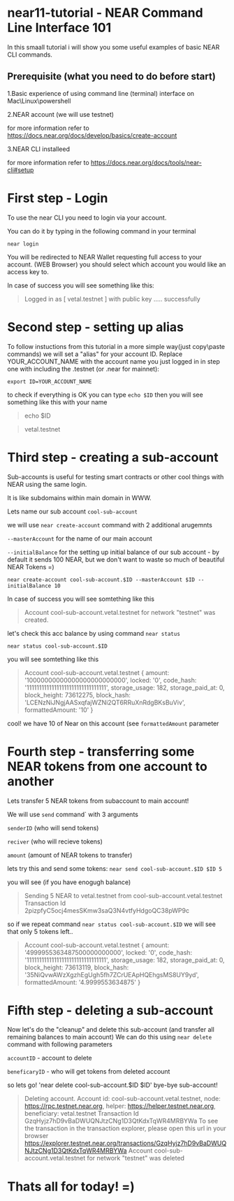# near11-tutorial - NEAR Command Line Interface 101 

In this smaall tutorial i will show you some useful examples of basic NEAR CLI commands. 

## Prerequisite (what you need to do before start)
1.Basic experience of using command line (terminal) interface on Mac\Linux\powershell

2.NEAR account (we will use testnet) 

for more information refer to https://docs.near.org/docs/develop/basics/create-account

3.NEAR CLI installeed 

for more information refer to https://docs.near.org/docs/tools/near-cli#setup


# First step - Login 

To use the near CLI you need to login via your account.

You can do it by typing in the following command in your terminal 

`near login`

You will be redirected to NEAR Wallet requesting full access to your account. (WEB Browser)
you should select which account you would like an access key to.

In case of success you will see something like this:
>Logged in as [ vetal.testnet ] with public key ..... successfully

# Second step - setting up alias  

To follow instuctions from this tutorial in a more simple way(just copy\paste commands) we will set a "alias" for your account ID. Replace YOUR_ACCOUNT_NAME with the account name you just logged in in step one with including the .testnet (or .near for mainnet):

`export ID=YOUR_ACCOUNT_NAME`

to check if everything is OK you can type
`echo $ID`
then you will see something like this with your name
>echo $ID

>vetal.testnet

# Third step - creating a sub-account 

Sub-accounts is useful for testing smart contracts or other cool things with NEAR using the same login. 

It is like subdomains within main domain in WWW.

Lets name our sub account `cool-sub-account` 

we will use `near create-account` command with 2 additional arugemnts 

`--masterAccount` for the name of our main account

`--initialBalance` for the setting up initial balance of our sub account - by default it sends 100 NEAR, but we don't want to waste so much of beautiful NEAR Tokens =)

`near create-account cool-sub-account.$ID --masterAccount $ID --initialBalance 10`

In case of success you will see somtething like this
>Account cool-sub-account.vetal.testnet for network "testnet" was created.

let's check this acc balance by using command `near status`

`near status cool-sub-account.$ID`

you will see somtething like this
>Account cool-sub-account.vetal.testnet
{
  amount: '10000000000000000000000000',
  locked: '0',
  code_hash: '11111111111111111111111111111111',
  storage_usage: 182,
  storage_paid_at: 0,
  block_height: 73612275,
  block_hash: 'LCENzNiJNgjAASxqfajWZNi2QT6RRuXnRdgBKsBuViv',
  formattedAmount: '10'
}

cool! we have 10 of Near on this account (see `formattedAmount` parameter 

# Fourth step - transferring some NEAR tokens from one account to another 

Lets transfer 5 NEAR tokens from subaccount to main account!

We will use `send` command` with 3 arguments 

`senderID` (who will send tokens) 

`reciver` (who will recieve tokens)

`amount` (amount of NEAR tokens to transfer)

lets try this and send some tokens:
`near send cool-sub-account.$ID $ID 5`

you will see (if you have enogugh balance)
>Sending 5 NEAR to vetal.testnet from cool-sub-account.vetal.testnet
Transaction Id 2pizpfyC5ocj4mesSKmw3saQ3N4vtfyHdgoQC38pWP9c

so if we repeat command `near status cool-sub-account.$ID` we will see that only 5 tokens left..
>Account cool-sub-account.vetal.testnet
{
  amount: '4999955363487500000000000',
  locked: '0',
  code_hash: '11111111111111111111111111111111',
  storage_usage: 182,
  storage_paid_at: 0,
  block_height: 73613119,
  block_hash: '35NiQvwAWzXgzhEgUgh5fh7ZCrUEApHQEhgsMS8UY9yd',
  formattedAmount: '4.9999553634875'
}

# Fifth step - deleting a sub-account

Now let's do the "cleanup" and delete this sub-account (and transfer all remaining balances to main account)
We can do this using `near delete` command with following parameters

`accountID` - account to delete

`beneficaryID` - who will get tokens from deleted account

so lets go!
'near delete cool-sub-account.$ID $ID'
bye-bye sub-account! 
>Deleting account. Account id: cool-sub-account.vetal.testnet, node: https://rpc.testnet.near.org, helper: https://helper.testnet.near.org, beneficiary: vetal.testnet
Transaction Id GzqHyjz7hD9vBaDWUQNJtzCNg1D3QtKdxTqWR4MRBYWa
To see the transaction in the transaction explorer, please open this url in your browser
https://explorer.testnet.near.org/transactions/GzqHyjz7hD9vBaDWUQNJtzCNg1D3QtKdxTqWR4MRBYWa
Account cool-sub-account.vetal.testnet for network "testnet" was deleted

# Thats all for today! =)
